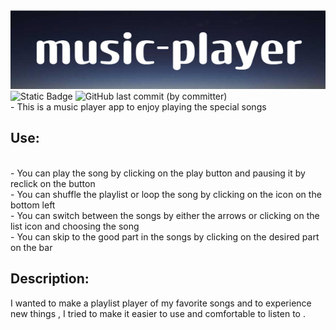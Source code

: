 
<img src="/images/banner.jpg">
<br>
<img alt="Static Badge" src="https://img.shields.io/badge/Listen--to--my--fav--songs-lightgray">

<img alt="GitHub last commit (by committer)" src="https://img.shields.io/github/last-commit/Ghaliah1/music-player?labelColor=lightgray&color=purple">
<br>
- This is a music player app to enjoy playing the special songs
<br>
<h2 style=" text-align=center;"> Use: </h2>
<br>
- You can play the song by clicking on the play button and pausing it by reclick on the button
<br>
- You can shuffle the playlist or loop the song by clicking on the icon on the bottom left
<br>
- You can switch between the songs by either the arrows or clicking on the list icon and choosing the song
<br>
- You can skip to the good part in the songs by clicking on the desired part on the bar
<br>
<h2 style=" text-align=center;"> Description:</h2>
I wanted to make a playlist player of my favorite songs and to experience new things , I tried to make it easier to use and comfortable to listen to .
